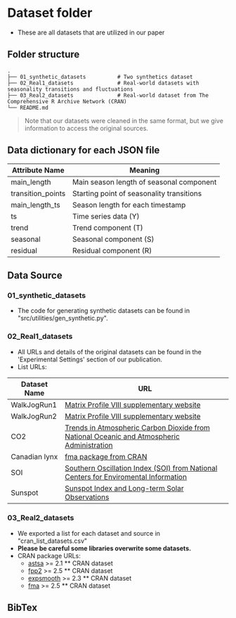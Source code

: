 
# Dataset folder

- These are all datasets that are utilized in our paper


## Folder structure 
    .
    ├── 01_synthetic_datasets          # Two synthetics dataset
    ├── 02_Real1_datasets              # Real-world datasets with seasonality transitions and fluctuations
    ├── 03_Real2_datasets              # Real-world dataset from The Comprehensive R Archive Network (CRAN) 
    └── README.md                      


>  Note that our datasets were cleaned in the same format, but we give information to access the original sources.

## Data dictionary for each JSON file

Attribute Name   | Meaning
-------------    | -------------
main_length      | Main season length of seasonal component
transition_points| Starting point of seasonality transitions
main_length_ts   | Season length for each timestamp
ts               | Time series data (Y)
trend            | Trend component (T)
seasonal         | Seasonal component (S)
residual         | Residual component (R)


## Data Source

### 01_synthetic_datasets
- The code for generating synthetic datasets can be found in "src/utilities/gen_synthetic.py".

### 02_Real1_datasets
- All URLs and details of the original datasets can be found in the 'Experimental Settings' section of our publication.
- List URLs:

Dataset Name    | URL
-------------   | -------------
WalkJogRun1     | [Matrix Profile VIII supplementary website](https://sites.google.com/site/onlinesemanticsegmentation/)
WalkJogRun2     | [Matrix Profile VIII supplementary website](https://sites.google.com/site/onlinesemanticsegmentation/)
CO2             | [Trends in Atmospheric Carbon Dioxide from National Oceanic and Atmospheric Administration](https://doi.org/10.15138/9N0H-ZH07)
Canadian lynx   | [fma package from CRAN](https://search.r-project.org/CRAN/refmans/fma/html/lynx.html)
SOI             | [Southern Oscillation Index (SOI) from National Centers for Enviromental Information](https://www.ncei.noaa.gov/access/monitoring/enso/soi)
Sunspot         | [Sunspot Index and Long-term Solar Observations](https://www.sidc.be/SILSO/datafiles)


### 03_Real2_datasets
- We exported a list for each dataset and source in "cran_list_datasets.csv" 
- **Please be careful some libraries overwrite some datasets.**
- CRAN package URLs:
    - [astsa](https://cran.r-project.org/web/packages/astsa/index.html) >= 2.1    ** CRAN dataset
    - [fpp2](https://cran.r-project.org/web/packages/fpp2/index.html) >= 2.5    ** CRAN dataset
    - [expsmooth](https://cran.r-project.org/web/packages/expsmooth/index.html) >= 2.3    ** CRAN dataset
    - [fma](https://cran.r-project.org/web/packages/fma/index.html) >= 2.5    ** CRAN dataset




## BibTex

